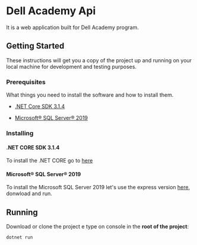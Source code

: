 # Dell Academy Api

It is a web application built for Dell Academy program.

## Getting Started

These instructions will get you a copy of the project up and running on your local machine for development and testing purposes.

### Prerequisites

What things you need to install the software and how to install them.

* [.NET Core SDK 3.1.4](https://dotnet.microsoft.com/download)

* [Microsoft® SQL Server® 2019](https://www.microsoft.com/en-us/download/details.aspx?id=101064)

### Installing

#### .NET CORE SDK 3.1.4
To install the .NET CORE go to [here](https://dotnet.microsoft.com/download/dotnet-core/3.1)

#### Microsoft® SQL Server® 2019
To install the Microsoft SQL Server 2019 let's use the express version [here](https://www.microsoft.com/en-us/download/details.aspx?id=101064), donwload and run.

## Running
Download or clone the project e type on console in the **root of the project**:
```powershell
dotnet run
```

